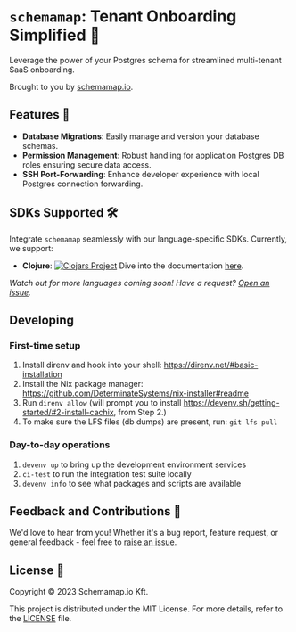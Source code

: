 # `schemamap`: Tenant Onboarding Simplified 🚀
Leverage the power of your Postgres schema for streamlined multi-tenant SaaS onboarding.

Brought to you by [schemamap.io](https://schemamap.io).

## Features 🌟
- **Database Migrations**: Easily manage and version your database schemas.
- **Permission Management**: Robust handling for application Postgres DB roles ensuring secure data access.
- **SSH Port-Forwarding**: Enhance developer experience with local Postgres connection forwarding.

## SDKs Supported 🛠️
Integrate `schemamap` seamlessly with our language-specific SDKs. Currently, we support:
- **Clojure**:
  [![Clojars Project](https://img.shields.io/clojars/v/io.schemamap/schemamap-clj.svg)](https://clojars.org/io.schemamap/schemamap-clj)
  Dive into the documentation [here](./clojure/README.md).

_Watch out for more languages coming soon! Have a request? [Open an issue](https://github.com/schemamap/schemamap/issues/new)._

## Developing

### First-time setup
1. Install direnv and hook into your shell: https://direnv.net/#basic-installation
2. Install the Nix package manager: https://github.com/DeterminateSystems/nix-installer#readme
3. Run `direnv allow` (will prompt you to install https://devenv.sh/getting-started/#2-install-cachix, from Step 2.)
4. To make sure the LFS files (db dumps) are present, run: `git lfs pull`

### Day-to-day operations
1. `devenv up` to bring up the development environment services
2. `ci-test` to run the integration test suite locally
3. `devenv info` to see what packages and scripts are available

## Feedback and Contributions 👥
We'd love to hear from you! Whether it's a bug report, feature request, or general feedback - feel free to [raise an issue](https://github.com/schemamap/schemamap/issues/new).

## License 📜
Copyright © 2023 Schemamap.io Kft.

This project is distributed under the MIT License. For more details, refer to the [LICENSE](./LICENSE) file.
